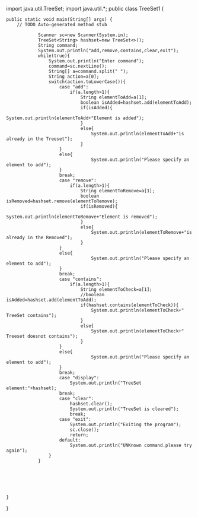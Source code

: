 
import java.util.TreeSet;
import java.util.*;
public class TreeSet1 {

	public static void main(String[] args) {
		// TODO Auto-generated method stub
		
				Scanner sc=new Scanner(System.in);
				TreeSet<String> hashset=new TreeSet<>();
				String command;
				System.out.println("add,remove,contains,clear,exit");
				while(true){
					System.out.println("Enter command");
					command=sc.nextLine();
					String[] a=command.split(" ");
					String action=a[0];
					switch(action.toLowerCase()){
						case "add":
							if(a.length>1){
								String elementToAdd=a[1];
								boolean isAdded=hashset.add(elementToAdd);
								if(isAdded){
									System.out.println(elementToAdd+"Element is added");
								}
								else{
									System.out.println(elementToAdd+"is already in the Treeset");
								}
						}
						else{
									System.out.println("Please specify an element to add");
						}
						break;
						case "remove":
							if(a.length>1){
								String elementToRemove=a[1];
								boolean isRemoved=hashset.remove(elementToRemove);
								if(isRemoved){
									System.out.println(elementToRemove+"Element is removed");
								}
								else{
									System.out.println(elementToRemove+"is already in the Removed");
								}
						}
						else{
									System.out.println("Please specify an element to add");
						}
						break;
					    case "contains":
							if(a.length>1){
								String elementToCheck=a[1];
								//boolean isAdded=hashset.add(elementToAdd);
								if(hashset.contains(elementToCheck)){
									System.out.println(elementToCheck+" TreeSet contains");
								}
								else{
									System.out.println(elementToCheck+" Treeset doesnot contains");
								}
						}
						else{
									System.out.println("Please specify an element to add");
						}
						break;
						case "display":
							System.out.println("TreeSet element:"+hashset);
						break;
						case "clear":
							hashset.clear();
							System.out.println("TreeSet is cleared");
							break;
						case "exit":
							System.out.println("Exiting the program");
							sc.close();
							return;
						default:
							System.out.println("UNKnown command.please try again");
					}
				}
		





	}

}
